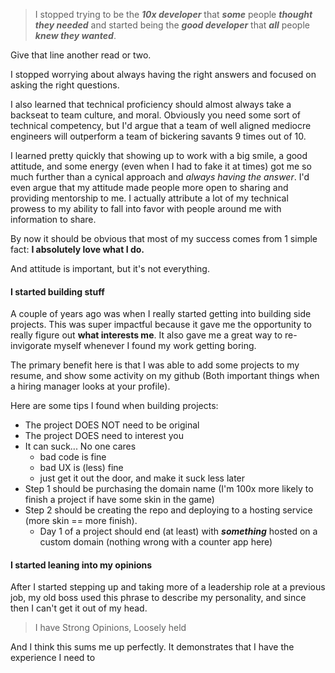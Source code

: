 > I stopped trying to be the _**10x developer**_ that _**some**_ people _**thought they needed**_ and started being the _**good developer**_ that _**all**_ people _**knew they wanted**_.

Give that line another read or two.

I stopped worrying about always having the right answers and focused on asking the right questions.

I also learned that technical proficiency should almost always take a backseat to team culture, and moral. Obviously you need some sort of technical competency, but I'd argue that a team of well aligned mediocre engineers will outperform a team of bickering savants 9 times out of 10.

I learned pretty quickly that showing up to work with a big smile, a good attitude, and some energy (even when I had to fake it at times) got me so much further than a cynical approach and _always having the answer_. I'd even argue that my attitude made people more open to sharing and providing mentorship to me. I actually attribute a lot of my technical prowess to my ability to fall into favor with people around me with information to share.

By now it should be obvious that most of my success comes from 1 simple fact: **I absolutely love what I do.**

And attitude is important, but it's not everything.

#### I started building stuff

A couple of years ago was when I really started getting into building side projects. This was super impactful because it gave me the opportunity to really figure out **what interests me**. It also gave me a great way to re-invigorate myself whenever I found my work getting boring.

The primary benefit here is that I was able to add some projects to my resume, and show some activity on my github (Both important things when a hiring manager looks at your profile).

Here are some tips I found when building projects:

- The project DOES NOT need to be original
- The project DOES need to interest you
- It can suck... No one cares
  - bad code is fine
  - bad UX is (less) fine
  - just get it out the door, and make it suck less later
- Step 1 should be purchasing the domain name (I'm 100x more likely to finish a project if have some skin in the game)
- Step 2 should be creating the repo and deploying to a hosting service (more skin == more finish).
  - Day 1 of a project should end (at least) with _**something**_ hosted on a custom domain (nothing wrong with a counter app here)

#### I started leaning into my opinions

After I started stepping up and taking more of a leadership role at a previous job, my old boss used this phrase to describe my personality, and since then I can't get it out of my head.

> I have Strong Opinions, Loosely held

And I think this sums me up perfectly. It demonstrates that I have the experience I need to
